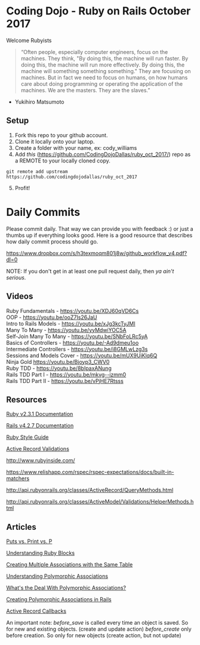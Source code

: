 # Coding Dojo - Ruby on Rails October 2017

Welcome Rubyists 

> “Often people, especially computer engineers, focus on the machines. They think, "By doing this, the machine will run faster. By doing this, the machine will run more effectively. By doing this, the machine will something something something." They are focusing on machines. But in fact we need to focus on humans, on how humans care about doing programming or operating the application of the machines. We are the masters. They are the slaves.”
- Yukihiro Matsumoto


## Setup
 1. Fork this repo to your github account.
 2. Clone it locally onto your laptop.
 3. Create a folder with your name, ex: cody_williams
 4. Add *this* (https://github.com/CodingDojoDallas/ruby_oct_2017/) repo as a REMOTE to your locally cloned copy.
```
git remote add upstream https://github.com/codingdojodallas/ruby_oct_2017
```
 5. Profit!
# Daily Commits

Please commit daily. That way we can provide you with feedback :) or just a thumbs up if everything looks good. Here is a good resource that describes how daily commit process should go.

https://www.dropbox.com/s/h3texmoqm801j8w/github_workflow_v4.pdf?dl=0

NOTE: If you don't get in at least one pull request daily, then *_ya ain't serious_*.

## Videos
Ruby Fundamentals - https://youtu.be/XDJ60qVD6Cs <br>
OOP - https://youtu.be/ooZ7Is26JaU <br>
Intro to Rails Models - https://youtu.be/xJg3kcTyJMI <br>
Many To Many - https://youtu.be/yyMdwiYOC5A <br>
Self-Join Many To Many - https://youtu.be/SNbFoLRc5yA <br>
Basics of Controllers - https://youtu.be/-Ad9dmeu1oo <br>
Intermediate Controllers - https://youtu.be/i8GMLwLzg3s <br>
Sessions and Models Cover - https://youtu.be/mUX9UiKlq6Q <br>
Ninja Gold https://youtu.be/Bjoyp3_CWV0 <br>
Ruby TDD - https://youtu.be/8bIpaxANung <br>
Rails TDD Part I - https://youtu.be/mkvg--izmm0 <br>
Rails TDD Part II - https://youtu.be/vPjHE7Rtsss <br>

## Resources

[Ruby v2.3.1 Documentation](http://ruby-doc.org/core-2.3.1/ "Ruby v2.3.1 Documentation") <br>

[Rails v4.2.7 Documentation](http://guides.rubyonrails.org/v4.2/ "Rails v4.2.7 Documentation") <br>

[Ruby Style Guide](https://github.com/bbatsov/ruby-style-guide "Ruby Style Guide") <br>

[Active Record Validations](http://guides.rubyonrails.org/active_record_validations.html "Active Record Validations") <br>

http://www.rubyinside.com/

https://www.relishapp.com/rspec/rspec-expectations/docs/built-in-matchers

http://api.rubyonrails.org/classes/ActiveRecord/QueryMethods.html

http://api.rubyonrails.org/classes/ActiveModel/Validations/HelperMethods.html

## Articles

[Puts vs. Print vs. P](https://gist.github.com/MilanGrubnic70/11092705 "Puts vs. Print vs. P") <br>

[Understanding Ruby Blocks](http://mixandgo.com/blog/mastering-ruby-blocks-in-less-than-5-minutes "Understanding Ruby Blocks") <br>

[Creating Multiple Associations with the Same Table](http://www.spacevatican.org/2008/5/6/creating-multiple-associations-with-the-same-table/ "Creating Multiple Associations with the Same Table") <br>

[Understanding Polymorphic Associations](https://launchschool.com/blog/understanding-polymorphic-associations-in-rails "Understanding Polymorphic Associations") <br>

[What's the Deal With Polymorphic Associations?](https://robots.thoughtbot.com/whats-the-deal-with-rails-polymorphic-associations "What's the Deal With Polymorphic Associations?") <br>

[Creating Polymorphic Associations in Rails](http://culttt.com/2016/01/13/creating-polymorphic-relationships-in-ruby-on-rails/ "Creating Polymorphic Associations in Rails") <br>

[Active Record Callbacks](http://guides.rubyonrails.org/active_record_callbacks.html#available-callbacks "Active Record Callbacks") <br>

An important note:
*before_save* is called every time an object is saved. So for new and existing objects. (create and update action)
*before_create* only before creation. So only for new objects (create action, but not update)
